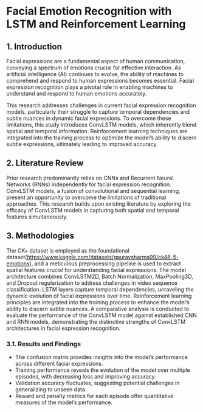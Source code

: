 # Facial Emotion Recognition with LSTM and Reinforcement Learning

## 1. Introduction
Facial expressions are a fundamental aspect of human communication, conveying a spectrum of emotions crucial for effective interaction. As artificial intelligence (AI) continues to evolve, the ability of machines to comprehend and respond to human expressions becomes essential. Facial expression recognition plays a pivotal role in enabling machines to understand and respond to human emotions accurately.

This research addresses challenges in current facial expression recognition models, particularly their struggle to capture temporal dependencies and subtle nuances in dynamic facial expressions. To overcome these limitations, this study introduces ConvLSTM models, which inherently blend spatial and temporal information. Reinforcement learning techniques are integrated into the training process to optimize the model’s ability to discern subtle expressions, ultimately leading to improved accuracy.

## 2. Literature Review
Prior research predominantly relies on CNNs and Recurrent Neural Networks (RNNs) independently for facial expression recognition. ConvLSTM models, a fusion of convolutional and sequential learning, present an opportunity to overcome the limitations of traditional approaches. This research builds upon existing literature by exploring the efficacy of ConvLSTM models in capturing both spatial and temporal features simultaneously.

## 3. Methodologies
The CK+ dataset is employed as the foundational dataset(https://www.kaggle.com/datasets/gauravsharma99/ck48-5-emotions), and a meticulous preprocessing pipeline is used to extract spatial features crucial for understanding facial expressions. The model architecture combines ConvLSTM2D, Batch Normalization, MaxPooling3D, and Dropout regularization to address challenges in video sequence classification. LSTM layers capture temporal dependencies, unraveling the dynamic evolution of facial expressions over time. Reinforcement learning principles are integrated into the training process to enhance the model’s ability to discern subtle nuances.
A comparative analysis is conducted to evaluate the performance of the ConvLSTM model against established CNN and RNN models, demonstrating the distinctive strengths of ConvLSTM architectures in facial expression recognition.

### 3.1. Results and Findings
- The confusion matrix provides insights into the model’s performance across different facial expressions.
- Training performance reveals the evolution of the model over multiple episodes, with decreasing loss and improving accuracy.
- Validation accuracy fluctuates, suggesting potential challenges in generalizing to unseen data.
- Reward and penalty metrics for each episode offer quantitative measures of the model’s performance.

